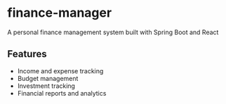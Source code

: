 # finance-manager
A personal finance management system built with Spring Boot and React

## Features
- Income and expense tracking
- Budget management
- Investment tracking
- Financial reports and analytics
